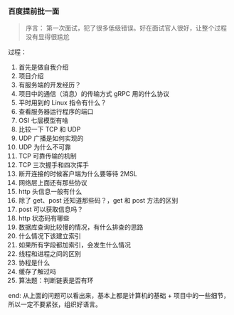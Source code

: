  ### 百度提前批一面
 > 序言： 第一次面试，犯了很多低级错误。好在面试官人很好，让整个过程没有显得很尴尬

 过程：
 1. 首先是做自我介绍
 2. 项目介绍
 3. 有服务端的开发经历？
 4. 项目中的通信（消息）的传输方式 gRPC 用的什么协议
 5. 平时用到的 Linux 指令有什么？
 6. 查看服务器运行程序的端口
 7. OSI 七层模型有啥
 8. 比较一下 TCP 和 UDP
 9. UDP 广播是如何实现的
 10. UDP 为什么不可靠
 11. TCP 可靠传输的机制
 12. TCP 三次握手和四次挥手
 13. 断开连接的时候客户端为什么要等待 2MSL
 14. 网络层上面还有那些协议
 15. http 头信息一般有什么
 16. 除了 get、post 还知道那些码？，get 和 post 方法的区别
 17. post 可以获取信息吗？
 18. http 状态码有哪些
 19. 数据库查询比较慢的情况，有什么排查的思路
 20. 什么情况下该建立索引
 21. 如果所有字段都加索引，会发生什么情况
 22. 线程和进程之间的区别
 23. 协程是什么
 24. 缓存了解过吗
 25. 算法题：判断链表是否有环

end: 从上面的问题可以看出来，基本上都是计算机的基础 + 项目中的一些细节，所以一定不要紧张，组织好语言。